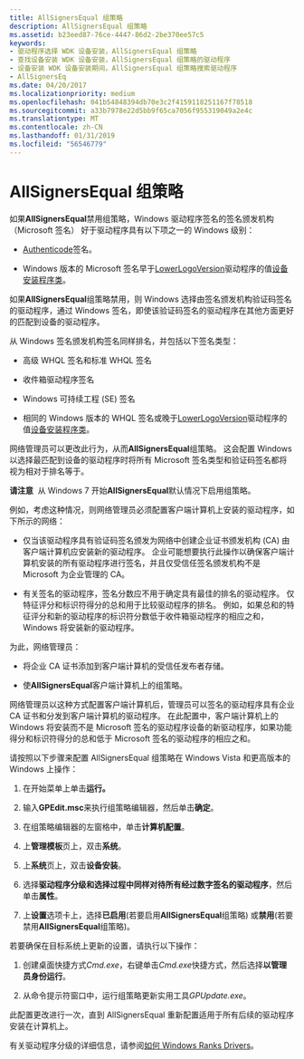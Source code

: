 ```yaml
---
title: AllSignersEqual 组策略
description: AllSignersEqual 组策略
ms.assetid: b23eed87-76ce-4447-86d2-2be370ee57c5
keywords:
- 驱动程序选择 WDK 设备安装，AllSignersEqual 组策略
- 查找设备安装 WDK 设备安装，AllSignersEqual 组策略的驱动程序
- 设备安装 WDK 设备安装期间，AllSignersEqual 组策略搜索驱动程序
- AllSignersEq
ms.date: 04/20/2017
ms.localizationpriority: medium
ms.openlocfilehash: 041b54848394db70e3c2f4159118251167f78518
ms.sourcegitcommit: a33b7978e22d5bb9f65ca7056f955319049a2e4c
ms.translationtype: MT
ms.contentlocale: zh-CN
ms.lasthandoff: 01/31/2019
ms.locfileid: "56546779"
---
```

# <a name="allsignersequal-group-policy"></a>AllSignersEqual 组策略


如果**AllSignersEqual**禁用组策略，Windows 驱动程序签名的签名颁发机构 （Microsoft 签名） 好于驱动程序具有以下项之一的 Windows 级别：

-   [Authenticode](authenticode.md)签名。

-   Windows 版本的 Microsoft 签名早于[LowerLogoVersion](lowerlogoversion.md)驱动程序的值[设备安装程序类](device-setup-classes.md)。

如果**AllSignersEqual**组策略禁用，则 Windows 选择由签名颁发机构验证码签名的驱动程序，通过 Windows 签名，即使该验证码签名的驱动程序在其他方面更好的匹配到设备的驱动程序。

从 Windows 签名颁发机构签名同样排名，并包括以下签名类型：

-   高级 WHQL 签名和标准 WHQL 签名

-   收件箱驱动程序签名

-   Windows 可持续工程 (SE) 签名

-   相同的 Windows 版本的 WHQL 签名或晚于[LowerLogoVersion](lowerlogoversion.md)驱动程序的值[设备安装程序类](device-setup-classes.md)。

网络管理员可以更改此行为，从而**AllSignersEqual**组策略。 这会配置 Windows 以选择最匹配到设备的驱动程序时将所有 Microsoft 签名类型和验证码签名都将视为相对于排名等于。

**请注意**  从 Windows 7 开始**AllSignersEqual**默认情况下启用组策略。

 

例如，考虑这种情况，则网络管理员必须配置客户端计算机上安装的驱动程序，如下所示的网络：

-   仅当该驱动程序具有验证码签名颁发为网络中创建企业证书颁发机构 (CA) 由客户端计算机应安装新的驱动程序。 企业可能想要执行此操作以确保客户端计算机安装的所有驱动程序进行签名，并且仅受信任签名颁发机构不是 Microsoft 为企业管理的 CA。

-   有关签名的驱动程序，签名分数应不用于确定具有最佳的排名的驱动程序。 仅特征评分和标识符得分的总和用于比较驱动程序的排名。 例如，如果总和的特征评分和新的驱动程序的标识符分数低于收件箱驱动程序的相应之和，Windows 将安装新的驱动程序。

为此，网络管理员：

-   将企业 CA 证书添加到客户端计算机的受信任发布者存储。

-   使**AllSignersEqual**客户端计算机上的组策略。

网络管理员以这种方式配置客户端计算机后，管理员可以签名的驱动程序具有企业 CA 证书和分发到客户端计算机的驱动程序。 在此配置中，客户端计算机上的 Windows 将安装而不是 Microsoft 签名的驱动程序设备的新驱动程序，如果功能得分和标识符得分的总和低于 Microsoft 签名的驱动程序的相应之和。

请按照以下步骤来配置 AllSignersEqual 组策略在 Windows Vista 和更高版本的 Windows 上操作：

1.  在开始菜单上单击**运行。**

2.  输入**GPEdit.msc**来执行组策略编辑器，然后单击**确定**。

3.  在组策略编辑器的左窗格中，单击**计算机配置**。

4.  上**管理模板**页上，双击**系统**。

5.  上**系统**页上，双击**设备安装**。

6.  选择**驱动程序分级和选择过程中同样对待所有经过数字签名的驱动程序**，然后单击**属性**。

7.  上**设置**选项卡上，选择**已启用**(若要启用**AllSignersEqual**组策略) 或**禁用**(若要禁用**AllSignersEqual**组策略)。

若要确保在目标系统上更新的设置，请执行以下操作：

1.  创建桌面快捷方式*Cmd.exe*，右键单击*Cmd.exe*快捷方式，然后选择**以管理员身份运行**。

2.  从命令提示符窗口中，运行组策略更新实用工具*GPUpdate.exe*。

此配置更改进行一次，直到 AllSignersEqual 重新配置适用于所有后续的驱动程序安装在计算机上。

有关驱动程序分级的详细信息，请参阅[如何 Windows Ranks Drivers](how-setup-ranks-drivers.md)。

 

 





